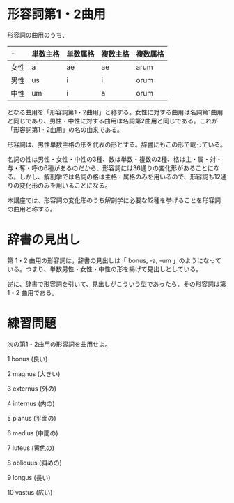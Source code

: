 形容詞第1・2曲用
===

形容詞の曲用のうち、

 
|- |単数主格|単数属格|複数主格|複数属格|
|:---|:---|:---|:---|:---|
|女性| a|ae|ae|arum|
|男性| us|i|i|orum|
|中性| um|i|a|orum|

 

となる曲用を「形容詞第1・2曲用」と称する。女性に対する曲用は名詞第1曲用と同じであり、男性・中性に対する曲用は名詞第2曲用と同じである。これが「形容詞第1・2曲用」の名の由来である。

 

形容詞は、男性単数主格の形を代表の形とする。辞書にもこの形で載っている。

 

名詞の性は男性・女性・中性の3種、数は単数・複数の2種、格は主・属・対・与・奪・呼の6種があるのだから、形容詞には36通りの変化形があることになる。しかし、解剖学では名詞の格は主格・属格のみを用いるので、形容詞も12通りの変化形のみを用いることになる。

 

本講座では、形容詞の変化形のうち解剖学に必要な12種を挙げることを形容詞の曲用と称する。

# 辞書の見出し

第 1・2 曲用の形容詞は，辞書の見出しは「 bonus, -a, -um 」のようになっている。つまり、単数男性・女性・中性の形を揭げて見出しとしている。

逆に、辞書で形容詞を引いて、見出しがこういう型であったら、その形容詞は第 1・2 曲用である。

# 練習問題

 

次の第1・2曲用の形容詞を曲用せよ。

 

1 bonus (良い)

2 magnus (大きい)

3 externus (外の)

4 internus (内の)

5 planus (平面の)

6 medius (中間の)

7 luteus (黄色の)

8 obliquus (斜めの)

9 longus (長い)

10 vastus (広い)
